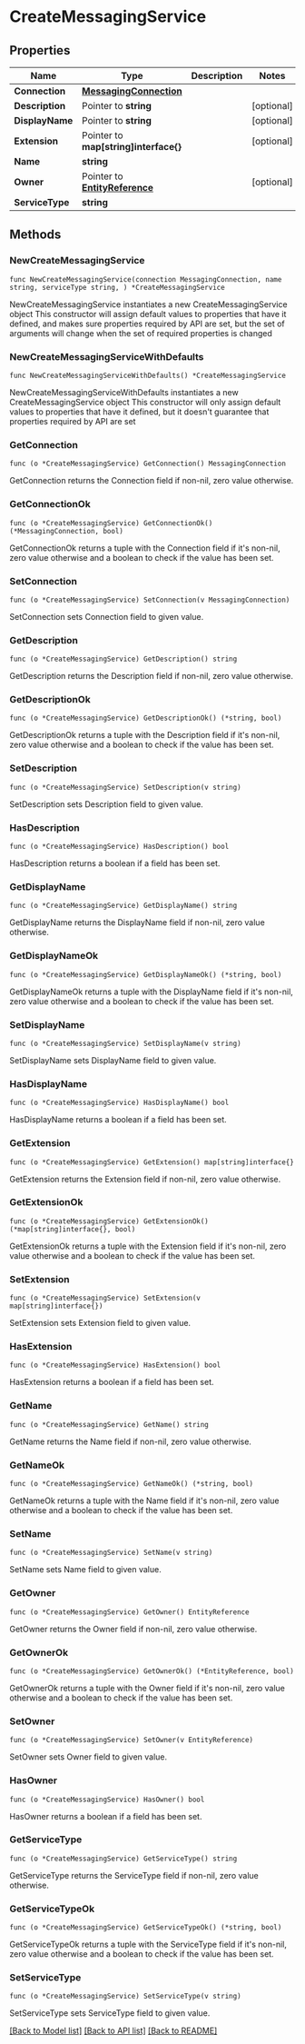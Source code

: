 # CreateMessagingService

## Properties

Name | Type | Description | Notes
------------ | ------------- | ------------- | -------------
**Connection** | [**MessagingConnection**](MessagingConnection.md) |  | 
**Description** | Pointer to **string** |  | [optional] 
**DisplayName** | Pointer to **string** |  | [optional] 
**Extension** | Pointer to **map[string]interface{}** |  | [optional] 
**Name** | **string** |  | 
**Owner** | Pointer to [**EntityReference**](EntityReference.md) |  | [optional] 
**ServiceType** | **string** |  | 

## Methods

### NewCreateMessagingService

`func NewCreateMessagingService(connection MessagingConnection, name string, serviceType string, ) *CreateMessagingService`

NewCreateMessagingService instantiates a new CreateMessagingService object
This constructor will assign default values to properties that have it defined,
and makes sure properties required by API are set, but the set of arguments
will change when the set of required properties is changed

### NewCreateMessagingServiceWithDefaults

`func NewCreateMessagingServiceWithDefaults() *CreateMessagingService`

NewCreateMessagingServiceWithDefaults instantiates a new CreateMessagingService object
This constructor will only assign default values to properties that have it defined,
but it doesn't guarantee that properties required by API are set

### GetConnection

`func (o *CreateMessagingService) GetConnection() MessagingConnection`

GetConnection returns the Connection field if non-nil, zero value otherwise.

### GetConnectionOk

`func (o *CreateMessagingService) GetConnectionOk() (*MessagingConnection, bool)`

GetConnectionOk returns a tuple with the Connection field if it's non-nil, zero value otherwise
and a boolean to check if the value has been set.

### SetConnection

`func (o *CreateMessagingService) SetConnection(v MessagingConnection)`

SetConnection sets Connection field to given value.


### GetDescription

`func (o *CreateMessagingService) GetDescription() string`

GetDescription returns the Description field if non-nil, zero value otherwise.

### GetDescriptionOk

`func (o *CreateMessagingService) GetDescriptionOk() (*string, bool)`

GetDescriptionOk returns a tuple with the Description field if it's non-nil, zero value otherwise
and a boolean to check if the value has been set.

### SetDescription

`func (o *CreateMessagingService) SetDescription(v string)`

SetDescription sets Description field to given value.

### HasDescription

`func (o *CreateMessagingService) HasDescription() bool`

HasDescription returns a boolean if a field has been set.

### GetDisplayName

`func (o *CreateMessagingService) GetDisplayName() string`

GetDisplayName returns the DisplayName field if non-nil, zero value otherwise.

### GetDisplayNameOk

`func (o *CreateMessagingService) GetDisplayNameOk() (*string, bool)`

GetDisplayNameOk returns a tuple with the DisplayName field if it's non-nil, zero value otherwise
and a boolean to check if the value has been set.

### SetDisplayName

`func (o *CreateMessagingService) SetDisplayName(v string)`

SetDisplayName sets DisplayName field to given value.

### HasDisplayName

`func (o *CreateMessagingService) HasDisplayName() bool`

HasDisplayName returns a boolean if a field has been set.

### GetExtension

`func (o *CreateMessagingService) GetExtension() map[string]interface{}`

GetExtension returns the Extension field if non-nil, zero value otherwise.

### GetExtensionOk

`func (o *CreateMessagingService) GetExtensionOk() (*map[string]interface{}, bool)`

GetExtensionOk returns a tuple with the Extension field if it's non-nil, zero value otherwise
and a boolean to check if the value has been set.

### SetExtension

`func (o *CreateMessagingService) SetExtension(v map[string]interface{})`

SetExtension sets Extension field to given value.

### HasExtension

`func (o *CreateMessagingService) HasExtension() bool`

HasExtension returns a boolean if a field has been set.

### GetName

`func (o *CreateMessagingService) GetName() string`

GetName returns the Name field if non-nil, zero value otherwise.

### GetNameOk

`func (o *CreateMessagingService) GetNameOk() (*string, bool)`

GetNameOk returns a tuple with the Name field if it's non-nil, zero value otherwise
and a boolean to check if the value has been set.

### SetName

`func (o *CreateMessagingService) SetName(v string)`

SetName sets Name field to given value.


### GetOwner

`func (o *CreateMessagingService) GetOwner() EntityReference`

GetOwner returns the Owner field if non-nil, zero value otherwise.

### GetOwnerOk

`func (o *CreateMessagingService) GetOwnerOk() (*EntityReference, bool)`

GetOwnerOk returns a tuple with the Owner field if it's non-nil, zero value otherwise
and a boolean to check if the value has been set.

### SetOwner

`func (o *CreateMessagingService) SetOwner(v EntityReference)`

SetOwner sets Owner field to given value.

### HasOwner

`func (o *CreateMessagingService) HasOwner() bool`

HasOwner returns a boolean if a field has been set.

### GetServiceType

`func (o *CreateMessagingService) GetServiceType() string`

GetServiceType returns the ServiceType field if non-nil, zero value otherwise.

### GetServiceTypeOk

`func (o *CreateMessagingService) GetServiceTypeOk() (*string, bool)`

GetServiceTypeOk returns a tuple with the ServiceType field if it's non-nil, zero value otherwise
and a boolean to check if the value has been set.

### SetServiceType

`func (o *CreateMessagingService) SetServiceType(v string)`

SetServiceType sets ServiceType field to given value.



[[Back to Model list]](../README.md#documentation-for-models) [[Back to API list]](../README.md#documentation-for-api-endpoints) [[Back to README]](../README.md)


